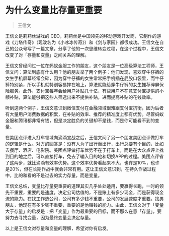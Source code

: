 # 为什么变量比存量更重要

> 王信文

王信文是莉莉丝游戏的 CEO，莉莉丝是中国领先的移动游戏开发商，它制作的游戏《刀塔传奇》（现改名为《小冰冰传奇》）和《剑与家园》都很成功。王信文在自己的公众号写了一篇文章，分享了他的一次思维转变过程，在这个过程中，王信文改变了对「存量和变量」之间关系的理解。

王信文曾经问过一位在蚂蚁金服工作的朋友，这个朋友是一位高级算法工程师，王信文问：算法到底有什么用？他的朋友举了两个例子：他们发现，喜欢穿牛仔裤的女生手机屏幕经常会碎，因为穿牛仔裤的女生常常把手机插在屁股口袋里，而牛仔裤特别紧，所以手机就特别容易摔在地上，算法就能给穿牛仔裤的女生推荐碎屏保险服务。此外，支付宝每年会给用户补贴几十亿，有些用户不在意支付宝提供的小额补贴，算法能够把这些人筛选出来不提供补贴，进而提高补贴的花钱效率。

听到这两个例子，王信文意识到微信支付在金融领域很难跟支付宝抗衡，因为后者有大量用户消费数据的积累，在补贴的效率、推荐的精准度上都有优势。尽管蚂蚁金服和腾讯都非常有钱，但是决定胜负的关键却不是钱，而是你可能看不到的变量。

在美团点评进入打车领域向滴滴宣战之后，王信文问了另一个朋友美团点评做打车的逻辑是什么。对方的回答是：没有人为了出行而出行，出行总要有个目的，比如去餐厅、酒店、电影院。美团点评做打车优势不在于打车上，而是在大众点评上找到目的地之后，可以直接打车，免去了输入目的地和切换APP的过程。美团点评省了这两步，就比滴滴有效率优势。这个效率优势看起来不大，也许是10%，也许是20%，但在长期作战中就会非常有用。这让王信文意识到，在持久作战过程中，比的和看的不是过去的实力存量，而是变量。

王信文总结，变量比存量更重要的道理其实几乎处处适用，要赢得长跑，一时的领先不重要，重要的是速度。决定公司估值的，不是账上有多少现金，而是获得现金流的能力。在找工作选公司，公司有多少钱不重要，公司的发展速度才重要。找男朋友，他现在有多少钱不重要，重要的是他赚钱的能力。由此，王信文对于「变量大于存量」的启发是：把「变量」作为最重要的目标，而不那么在意「存量」，要努力去寻找变量，因为最终变量会决定存量。

以上是王信文对存量和变量的理解，希望对你有启发。

